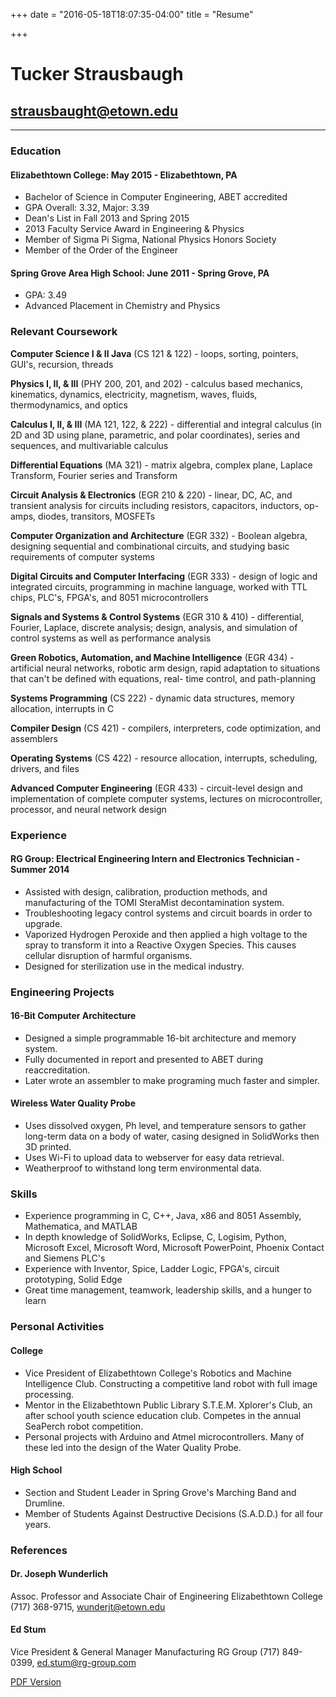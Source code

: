 +++
date = "2016-05-18T18:07:35-04:00"
title = "Resume"

+++

Tucker Strausbaugh
==================
strausbaught@etown.edu
----------------------
-------------------------------------------------------------------
### Education
#### Elizabethtown College: May 2015 - Elizabethtown, PA
* Bachelor of Science in Computer Engineering, ABET accredited
* GPA Overall: 3.32, Major: 3.39
* Dean's List in Fall 2013 and Spring 2015
* 2013 Faculty Service Award in Engineering & Physics
* Member of Sigma Pi Sigma, National Physics Honors Society
* Member of the Order of the Engineer

#### Spring Grove Area High School: June 2011 - Spring Grove, PA
* GPA: 3.49
* Advanced Placement in Chemistry and Physics

### Relevant Coursework
**Computer Science I & II Java** (CS 121 & 122) - loops, sorting, pointers, GUI's, recursion, threads

**Physics I, II, & III** (PHY 200, 201, and 202) - calculus based mechanics, kinematics, dynamics, electricity, magnetism, waves, fluids, thermodynamics, and optics

**Calculus I, II, & III** (MA 121, 122, & 222) - differential and integral calculus (in 2D and 3D using plane, parametric, and polar coordinates), series and sequences, and multivariable calculus

**Differential Equations** (MA 321) - matrix algebra, complex plane, Laplace Transform, Fourier series and Transform

**Circuit Analysis & Electronics** (EGR 210 & 220) - linear, DC, AC, and transient analysis for circuits including resistors, capacitors, inductors, op-amps, diodes, transitors, MOSFETs

**Computer Organization and Architecture** (EGR 332) - Boolean algebra, designing sequential and combinational circuits, and studying basic requirements of computer systems

**Digital Circuits and Computer Interfacing** (EGR 333) - design of logic and integrated circuits, programming in machine language, worked with TTL chips, PLC's, FPGA's, and 8051 microcontrollers

**Signals and Systems & Control Systems** (EGR 310 & 410) - differential, Fourier, Laplace, discrete analysis; design, analysis, and simulation of control systems as well as performance analysis

**Green Robotics, Automation, and Machine Intelligence** (EGR 434) - artificial neural networks, robotic arm design, rapid adaptation to situations that can't be defined with equations, real- time control, and path-planning

**Systems Programming** (CS 222) - dynamic data structures, memory allocation, interrupts in C

**Compiler Design** (CS 421) - compilers, interpreters, code optimization, and assemblers

**Operating Systems** (CS 422) - resource allocation, interrupts, scheduling, drivers, and files

**Advanced Computer Engineering** (EGR 433) - circuit-level design and implementation of complete computer systems, lectures on microcontroller, processor, and neural network design

### Experience
#### RG Group: Electrical Engineering Intern and Electronics Technician - Summer 2014
* Assisted with design, calibration, production methods, and manufacturing of the TOMI SteraMist decontamination system.
* Troubleshooting legacy control systems and circuit boards in order to upgrade.
* Vaporized Hydrogen Peroxide and then applied a high voltage to the spray to transform it into a Reactive Oxygen Species. This causes cellular disruption of harmful organisms.
* Designed for sterilization use in the medical industry.

### Engineering Projects
#### 16-Bit Computer Architecture
* Designed a simple programmable 16-bit architecture and memory system.
* Fully documented in report and presented to ABET during reaccreditation.
* Later wrote an assembler to make programing much faster and simpler.

#### Wireless Water Quality Probe
* Uses dissolved oxygen, Ph level, and temperature sensors to gather long-term data on a body of water, casing designed in SolidWorks then 3D printed.
* Uses Wi-Fi to upload data to webserver for easy data retrieval.
* Weatherproof to withstand long term environmental data.

### Skills
* Experience programming in C, C++, Java, x86 and 8051 Assembly, Mathematica, and MATLAB
* In depth knowledge of SolidWorks, Eclipse, C, Logisim, Python, Microsoft Excel, Microsoft Word, Microsoft PowerPoint, Phoenix Contact and Siemens PLC's
* Experience with Inventor, Spice, Ladder Logic, FPGA's, circuit prototyping, Solid Edge
* Great time management, teamwork, leadership skills, and a hunger to learn

### Personal Activities
#### College
* Vice President of Elizabethtown College's Robotics and Machine Intelligence Club. Constructing a competitive land robot with full image processing.
* Mentor in the Elizabethtown Public Library S.T.E.M. Xplorer's Club, an after school youth science education club. Competes in the annual SeaPerch robot competition.
* Personal projects with Arduino and Atmel microcontrollers. Many of these led into the design of the Water Quality Probe.

#### High School
* Section and Student Leader in Spring Grove's Marching Band and Drumline.
* Member of Students Against Destructive Decisions (S.A.D.D.) for all four years.

### References
#### Dr. Joseph Wunderlich
Assoc. Professor and Associate Chair of Engineering Elizabethtown College
(717) 368-9715, wunderjt@etown.edu

#### Ed Stum
Vice President & General Manager Manufacturing RG Group
(717) 849-0399, ed.stum@rg-group.com

[PDF Version](../files/Resume.pdf)